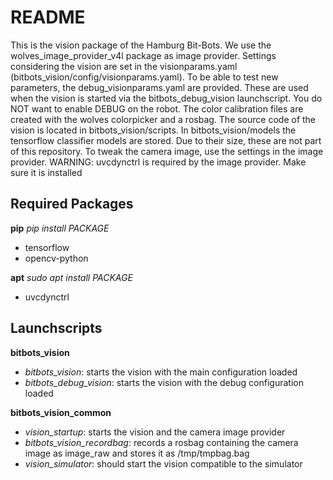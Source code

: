 README
======

This is the vision package of the Hamburg Bit-Bots.
We use the wolves_image_provider_v4l package as image provider.
Settings considering the vision are set in the visionparams.yaml
(bitbots_vision/config/visionparams.yaml). To be able to test new parameters,
the debug_visionparams.yaml are provided. These are used when the vision is
started via the bitbots_debug_vision launchscript.
You do NOT want to enable DEBUG on the robot.
The color calibration files are created with the wolves colorpicker and a
rosbag.
The source code of the vision is located in bitbots_vision/scripts.
In bitbots_vision/models the tensorflow classifier models are stored. Due to
their size, these are not part of this repository.
To tweak the camera image, use the settings in the image provider.
WARNING: uvcdynctrl is required by the image provider. Make sure it is installed

Required Packages
-----------------

**pip** *pip install PACKAGE*
- tensorflow
- opencv-python

**apt** *sudo apt install PACKAGE*
- uvcdynctrl

Launchscripts
-------------

**bitbots_vision**
- *bitbots_vision*: starts the vision with the main configuration loaded
- *bitbots_debug_vision*: starts the vision with the debug configuration loaded

**bitbots_vision_common**
- *vision_startup*: starts the vision and the camera image provider
- *bitbots_vision_recordbag*: records a rosbag containing the camera image as
image_raw and stores it as /tmp/tmpbag.bag
- *vision_simulator*: should start the vision compatible to the simulator
